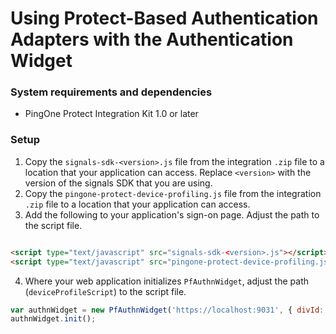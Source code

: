 # Using Protect-Based Authentication Adapters with the Authentication Widget

### System requirements and dependencies

* PingOne Protect Integration Kit 1.0 or later

### Setup
1. Copy the `signals-sdk-<version>.js` file from the integration `.zip` file to a location that your application can access. Replace `<version>` with the version of the signals SDK that you are using.
2. Copy the `pingone-protect-device-profiling.js` file from the integration `.zip` file to a location that your application can access.
3. Add the following to your application's sign-on page. Adjust the path to the script file.

```html

<script type="text/javascript" src="signals-sdk-<version>.js"></script> <!-- Replace <version> with the version of the signals SDK that you are using. -->
<script type="text/javascript" src="pingone-protect-device-profiling.js"></script>
```
4. Where your web application initializes `PfAuthnWidget`, adjust the path (`deviceProfileScript`) to the script file.
```javascript
var authnWidget = new PfAuthnWidget('https://localhost:9031', { divId: 'authnwidget', deviceProfileScript: './pingone-protect-device-profiling.js' });
authnWidget.init();
```
